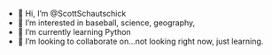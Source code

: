 - 👋 Hi, I’m @ScottSchautschick
- 👀 I’m interested in baseball, science, geography, 
- 🌱 I’m currently learning Python
- 💞️ I’m looking to collaborate on...not looking right now, just learning.

<!---
ScottSchautschick/ScottSchautschick is a ✨ special ✨ repository because its `README.md` (this file) appears on your GitHub profile.
You can click the Preview link to take a look at your changes.
--->
